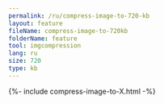 ```yaml
---
permalink: /ru/compress-image-to-720-kb
layout: feature
fileName: compress-image-to-720kb
folderName: feature
tool: imgcompression
lang: ru
size: 720
type: kb
---
```


{%- include compress-image-to-X.html -%}
